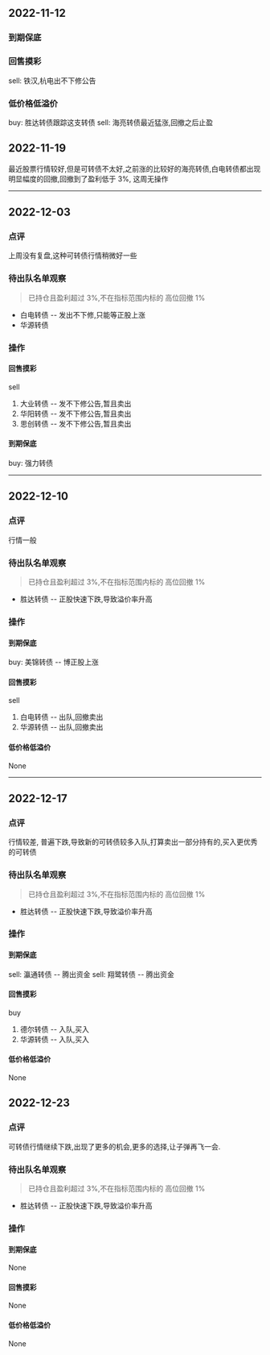 ## 2022-11-12

### 到期保底

### 回售摸彩

sell: 铁汉,杭电出不下修公告

### 低价格低溢价

buy: 胜达转债跟踪这支转债
sell: 海亮转债最近猛涨,回撤之后止盈

## 2022-11-19

最近股票行情较好,但是可转债不太好,之前涨的比较好的海亮转债,白电转债都出现明显幅度的回撤,回撤到了盈利低于 3%, 这周无操作

---

## 2022-12-03

### 点评

上周没有复盘,这种可转债行情稍微好一些

### 待出队名单观察

> 已持仓且盈利超过 3%,不在指标范围内标的
> 高位回撤 1%

- 白电转债 -- 发出不下修,只能等正股上涨
- 华源转债

### 操作

#### 回售摸彩

sell

1. 大业转债 -- 发不下修公告,暂且卖出
1. 华阳转债 -- 发不下修公告,暂且卖出
1. 思创转债 -- 发不下修公告,暂且卖出

#### 到期保底

buy: 强力转债

---

## 2022-12-10

### 点评

行情一般

### 待出队名单观察

> 已持仓且盈利超过 3%,不在指标范围内标的
> 高位回撤 1%

- 胜达转债 -- 正股快速下跌,导致溢价率升高

### 操作

#### 到期保底

buy: 美锦转债 -- 博正股上涨

#### 回售摸彩

sell

1. 白电转债 -- 出队,回撤卖出
1. 华源转债 -- 出队,回撤卖出

#### 低价格低溢价

None

---

## 2022-12-17

### 点评

行情较差, 普遍下跌,导致新的可转债较多入队,打算卖出一部分持有的,买入更优秀的可转债

### 待出队名单观察

> 已持仓且盈利超过 3%,不在指标范围内标的
> 高位回撤 1%

- 胜达转债 -- 正股快速下跌,导致溢价率升高

### 操作

#### 到期保底

sell: 瀛通转债 -- 腾出资金
sell: 翔鹭转债 -- 腾出资金

#### 回售摸彩

buy

1. 德尔转债 -- 入队,买入
1. 华源转债 -- 入队,买入

#### 低价格低溢价

None

## 2022-12-23

### 点评

可转债行情继续下跌,出现了更多的机会,更多的选择,让子弹再飞一会.

### 待出队名单观察

> 已持仓且盈利超过 3%,不在指标范围内标的
> 高位回撤 1%

- 胜达转债 -- 正股快速下跌,导致溢价率升高

### 操作

#### 到期保底

None

#### 回售摸彩

None

#### 低价格低溢价

None
